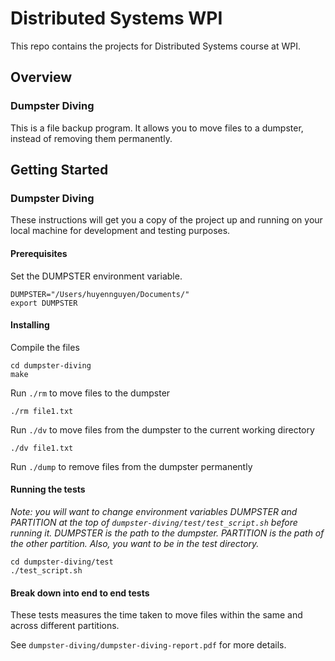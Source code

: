 # Distributed Systems WPI

This repo contains the projects for Distributed Systems course at WPI.

## Overview
### Dumpster Diving
This is a file backup program. It allows you to move files to a dumpster, instead of removing them permanently.  

## Getting Started
### Dumpster Diving

These instructions will get you a copy of the project up and running on your local machine for development and testing purposes.

#### Prerequisites
Set the DUMPSTER environment variable.

```
DUMPSTER="/Users/huyennguyen/Documents/"
export DUMPSTER
``` 

#### Installing

Compile the files

```
cd dumpster-diving
make 
```

Run ```./rm``` to move files to the dumpster

```
./rm file1.txt 
```
Run ```./dv``` to move files from the dumpster to the current working directory
```
./dv file1.txt
```
Run ```./dump``` to remove files from the dumpster permanently
#### Running the tests
*Note: you will want to change environment variables DUMPSTER and PARTITION at the top of ```dumpster-diving/test/test_script.sh``` before running it. DUMPSTER is the path to the dumpster. PARTITION is the path of the other partition. Also, you want to be in the test directory.*

```
cd dumpster-diving/test
./test_script.sh
```

#### Break down into end to end tests

These tests measures the time taken to move files within the same and across different partitions.  

See ```dumpster-diving/dumpster-diving-report.pdf``` for more details.